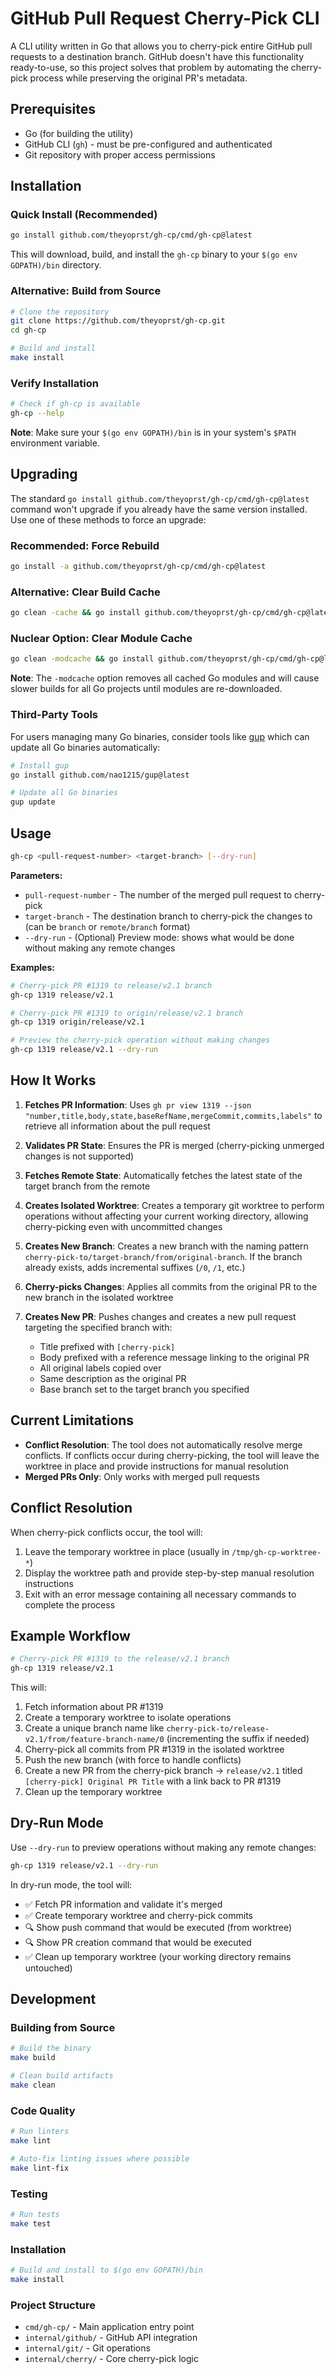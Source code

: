 # GitHub Pull Request Cherry-Pick CLI

A CLI utility written in Go that allows you to cherry-pick entire GitHub pull requests to a destination branch. GitHub doesn't have this functionality ready-to-use, so this project solves that problem by automating the cherry-pick process while preserving the original PR's metadata.

## Prerequisites

- Go (for building the utility)
- GitHub CLI (`gh`) - must be pre-configured and authenticated
- Git repository with proper access permissions

## Installation

### Quick Install (Recommended)

```bash
go install github.com/theyoprst/gh-cp/cmd/gh-cp@latest
```

This will download, build, and install the `gh-cp` binary to your `$(go env GOPATH)/bin` directory.

### Alternative: Build from Source

```bash
# Clone the repository
git clone https://github.com/theyoprst/gh-cp.git
cd gh-cp

# Build and install
make install
```

### Verify Installation

```bash
# Check if gh-cp is available
gh-cp --help
```

**Note**: Make sure your `$(go env GOPATH)/bin` is in your system's `$PATH` environment variable.

## Upgrading

The standard `go install github.com/theyoprst/gh-cp/cmd/gh-cp@latest` command won't upgrade if you already have the same version installed. Use one of these methods to force an upgrade:

### Recommended: Force Rebuild
```bash
go install -a github.com/theyoprst/gh-cp/cmd/gh-cp@latest
```

### Alternative: Clear Build Cache
```bash
go clean -cache && go install github.com/theyoprst/gh-cp/cmd/gh-cp@latest
```

### Nuclear Option: Clear Module Cache
```bash
go clean -modcache && go install github.com/theyoprst/gh-cp/cmd/gh-cp@latest
```

**Note**: The `-modcache` option removes all cached Go modules and will cause slower builds for all Go projects until modules are re-downloaded.

### Third-Party Tools
For users managing many Go binaries, consider tools like [gup](https://github.com/nao1215/gup) which can update all Go binaries automatically:
```bash
# Install gup
go install github.com/nao1215/gup@latest

# Update all Go binaries
gup update
```

## Usage

```bash
gh-cp <pull-request-number> <target-branch> [--dry-run]
```

**Parameters:**
- `pull-request-number` - The number of the merged pull request to cherry-pick
- `target-branch` - The destination branch to cherry-pick the changes to (can be `branch` or `remote/branch` format)
- `--dry-run` - (Optional) Preview mode: shows what would be done without making any remote changes

**Examples:**
```bash
# Cherry-pick PR #1319 to release/v2.1 branch
gh-cp 1319 release/v2.1

# Cherry-pick PR #1319 to origin/release/v2.1 branch
gh-cp 1319 origin/release/v2.1

# Preview the cherry-pick operation without making changes
gh-cp 1319 release/v2.1 --dry-run
```

## How It Works

1. **Fetches PR Information**: Uses `gh pr view 1319 --json "number,title,body,state,baseRefName,mergeCommit,commits,labels"` to retrieve all information about the pull request

2. **Validates PR State**: Ensures the PR is merged (cherry-picking unmerged changes is not supported)

3. **Fetches Remote State**: Automatically fetches the latest state of the target branch from the remote

4. **Creates Isolated Worktree**: Creates a temporary git worktree to perform operations without affecting your current working directory, allowing cherry-picking even with uncommitted changes

5. **Creates New Branch**: Creates a new branch with the naming pattern `cherry-pick-to/target-branch/from/original-branch`. If the branch already exists, adds incremental suffixes (`/0`, `/1`, etc.)

6. **Cherry-picks Changes**: Applies all commits from the original PR to the new branch in the isolated worktree

7. **Creates New PR**: Pushes changes and creates a new pull request targeting the specified branch with:
   - Title prefixed with `[cherry-pick]`
   - Body prefixed with a reference message linking to the original PR
   - All original labels copied over
   - Same description as the original PR
   - Base branch set to the target branch you specified

## Current Limitations

- **Conflict Resolution**: The tool does not automatically resolve merge conflicts. If conflicts occur during cherry-picking, the tool will leave the worktree in place and provide instructions for manual resolution
- **Merged PRs Only**: Only works with merged pull requests

## Conflict Resolution

When cherry-pick conflicts occur, the tool will:
1. Leave the temporary worktree in place (usually in `/tmp/gh-cp-worktree-*`)
2. Display the worktree path and provide step-by-step manual resolution instructions
3. Exit with an error message containing all necessary commands to complete the process

## Example Workflow

```bash
# Cherry-pick PR #1319 to the release/v2.1 branch
gh-cp 1319 release/v2.1
```

This will:
1. Fetch information about PR #1319
2. Create a temporary worktree to isolate operations
3. Create a unique branch name like `cherry-pick-to/release-v2.1/from/feature-branch-name/0` (incrementing the suffix if needed)
4. Cherry-pick all commits from PR #1319 in the isolated worktree
5. Push the new branch (with force to handle conflicts)
6. Create a new PR from the cherry-pick branch → `release/v2.1` titled `[cherry-pick] Original PR Title` with a link back to PR #1319
7. Clean up the temporary worktree

## Dry-Run Mode

Use `--dry-run` to preview operations without making any remote changes:

```bash
gh-cp 1319 release/v2.1 --dry-run
```

In dry-run mode, the tool will:
- ✅ Fetch PR information and validate it's merged
- ✅ Create temporary worktree and cherry-pick commits
- 🔍 Show push command that would be executed (from worktree)
- 🔍 Show PR creation command that would be executed
- ✅ Clean up temporary worktree (your working directory remains untouched)

## Development

### Building from Source

```bash
# Build the binary
make build

# Clean build artifacts
make clean
```

### Code Quality

```bash
# Run linters
make lint

# Auto-fix linting issues where possible
make lint-fix
```

### Testing

```bash
# Run tests
make test
```

### Installation

```bash
# Build and install to $(go env GOPATH)/bin
make install
```

### Project Structure

- `cmd/gh-cp/` - Main application entry point
- `internal/github/` - GitHub API integration
- `internal/git/` - Git operations
- `internal/cherry/` - Core cherry-pick logic